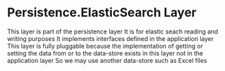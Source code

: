 # Persistence.ElasticSearch Layer

This layer is part of the persistence layer
It is for elastic seach reading and writing purposes
It implements interfaces defined in the application layer
This layer is fully pluggable because the implementation of getting or setting the data from or to the data-store exists in this layer not in the application layer
So we may use another data-store such as Excel files

